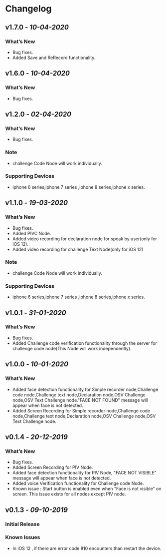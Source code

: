 # Changelog

## **v1.7.0** - *10-04-2020*
### What’s New
- Bug fixes.
- Added Save and ReRecord functionality.


## **v1.6.0** - *10-04-2020*
### What’s New
- Bug fixes.

## **v1.2.0** - *02-04-2020*
### What’s New
- Bug fixes.

### Note
- challenge Code Node will work individually.
### Supporting Devices
- iphone 6 series,iphone 7 series ,iphone 8 series,iphone x series.

## **v1.1.0** - *19-03-2020*
### What’s New
- Bug fixes.
- Added PIVC Node.
- Added video recording for declaration node for speak by user(only for iOS 12).
- Added video recording for challenge Text Node(only for iOS 12)

### Note
- challenge Code Node will work individually.
### Supporting Devices
- iphone 6 series,iphone 7 series ,iphone 8 series,iphone x series.

## **v1.0.1** - *31-01-2020*
### What’s New
- Bug fixes.
- Added Challenge code verification functionality through the server for challenge code node(This Node will work independently). 


## **v1.0.0** - *10-01-2020*
### What’s New
- Added face detection functionality for Simple recorder node,Challenge code node,Challenge text node,Declaration node,OSV Challenge node,OSV Text Challenge node."FACE NOT FOUND" message will appear when face is not detected.
- Added Screen Recording for Simple recorder node,Challenge code node,Challenge text node,Declaration node,OSV Challenge node,OSV Text Challenge node.

## **v0.1.4** - *20-12-2019*
### What’s New
- Bug fixes.
- Added Screen Recording for PIV Node.
- Added face detection functionality for PIV Node, "FACE NOT VISIBLE" message will appear when face is not detected.
- Added voice Verification functionality for Challenge code Node. 
- Known issue : Start button is enabled even when "Face is not visible" on screen. This issue exists for all nodes except PIV node.

## **v0.1.3** - *09-10-2019*
### Initial Release

### Known Issues
- In iOS 12 , if there are error code 810 encounters than restart the device.
 
